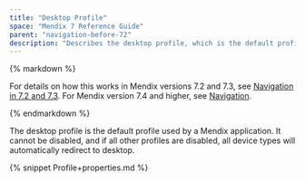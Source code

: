 ```yaml
---
title: "Desktop Profile"
space: "Mendix 7 Reference Guide"
parent: "navigation-before-72"
description: "Describes the desktop profile, which is the default profile used by a Mendix app for Mendix versions 7.0 and 7.1."
---
```


<div class="alert alert-warning">{% markdown %}

For details on how this works in Mendix versions 7.2 and 7.3, see [Navigation in 7.2 and 7.3](navigation-in-72-and-73). For Mendix version 7.4 and higher, see [Navigation](navigation).

{% endmarkdown %}</div>

The desktop profile is the default profile used by a Mendix application. It cannot be disabled, and if all other profiles are disabled, all device types will automatically redirect to desktop.

{% snippet Profile+properties.md %}
